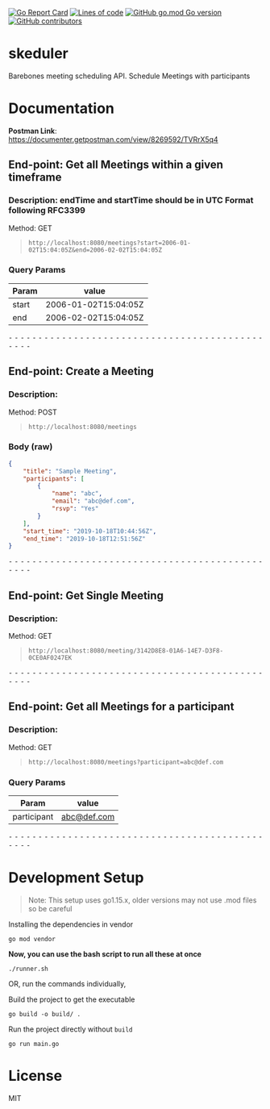 [![Go Report Card](https://goreportcard.com/badge/github.com/sauravhiremath/skeduler?style=for-the-badge)](https://goreportcard.com/report/github.com/sauravhiremath/skeduler)
[![Lines of code](https://img.shields.io/tokei/lines/github/sauravhiremath/skeduler?style=for-the-badge)](https://github.com/sauravhiremath/skeduler)
[![GitHub go.mod Go version](https://img.shields.io/github/go-mod/go-version/sauravhiremath/skeduler?style=for-the-badge)](https://github.com/golang/go)
[![GitHub contributors](https://img.shields.io/github/contributors-anon/sauravhiremath/skeduler?style=for-the-badge)](https://github.com/sauravhiremath/skeduler)

# skeduler

Barebones meeting scheduling API. Schedule Meetings with participants

# Documentation

**Postman Link**: https://documenter.getpostman.com/view/8269592/TVRrX5q4

## End-point: Get all Meetings within a given timeframe
### Description: endTime and startTime should be in UTC Format following RFC3399
Method: GET
>```
>http://localhost:8080/meetings?start=2006-01-02T15:04:05Z&end=2006-02-02T15:04:05Z
>```
### Query Params

|Param|value|
|---|---|
|start|2006-01-02T15:04:05Z|
|end|2006-02-02T15:04:05Z|



⁃ ⁃ ⁃ ⁃ ⁃ ⁃ ⁃ ⁃ ⁃ ⁃ ⁃ ⁃ ⁃ ⁃ ⁃ ⁃ ⁃ ⁃ ⁃ ⁃ ⁃ ⁃ ⁃ ⁃ ⁃ ⁃ ⁃ ⁃ ⁃ ⁃ ⁃ ⁃ ⁃ ⁃ ⁃ ⁃ ⁃ ⁃ ⁃ ⁃ ⁃ ⁃ ⁃ ⁃ ⁃ ⁃ ⁃


## End-point: Create a Meeting
### Description: 
Method: POST
>```
>http://localhost:8080/meetings
>```
### Body (**raw**)

```json
{
    "title": "Sample Meeting",
    "participants": [
        {
            "name": "abc",
            "email": "abc@def.com",
            "rsvp": "Yes"
        }
    ],
    "start_time": "2019-10-18T10:44:56Z",
    "end_time": "2019-10-18T12:51:56Z"
}
```


⁃ ⁃ ⁃ ⁃ ⁃ ⁃ ⁃ ⁃ ⁃ ⁃ ⁃ ⁃ ⁃ ⁃ ⁃ ⁃ ⁃ ⁃ ⁃ ⁃ ⁃ ⁃ ⁃ ⁃ ⁃ ⁃ ⁃ ⁃ ⁃ ⁃ ⁃ ⁃ ⁃ ⁃ ⁃ ⁃ ⁃ ⁃ ⁃ ⁃ ⁃ ⁃ ⁃ ⁃ ⁃ ⁃ ⁃


## End-point: Get Single Meeting
### Description: 
Method: GET
>```
>http://localhost:8080/meeting/3142D8E8-01A6-14E7-D3F8-0CE0AF0247EK
>```

⁃ ⁃ ⁃ ⁃ ⁃ ⁃ ⁃ ⁃ ⁃ ⁃ ⁃ ⁃ ⁃ ⁃ ⁃ ⁃ ⁃ ⁃ ⁃ ⁃ ⁃ ⁃ ⁃ ⁃ ⁃ ⁃ ⁃ ⁃ ⁃ ⁃ ⁃ ⁃ ⁃ ⁃ ⁃ ⁃ ⁃ ⁃ ⁃ ⁃ ⁃ ⁃ ⁃ ⁃ ⁃ ⁃ ⁃


## End-point: Get all Meetings for a participant 
### Description: 
Method: GET
>```
>http://localhost:8080/meetings?participant=abc@def.com
>```
### Query Params

|Param|value|
|---|---|
|participant|abc@def.com|



⁃ ⁃ ⁃ ⁃ ⁃ ⁃ ⁃ ⁃ ⁃ ⁃ ⁃ ⁃ ⁃ ⁃ ⁃ ⁃ ⁃ ⁃ ⁃ ⁃ ⁃ ⁃ ⁃ ⁃ ⁃ ⁃ ⁃ ⁃ ⁃ ⁃ ⁃ ⁃ ⁃ ⁃ ⁃ ⁃ ⁃ ⁃ ⁃ ⁃ ⁃ ⁃ ⁃ ⁃ ⁃ ⁃ ⁃

# Development Setup

> Note: This setup uses go1.15.x, older versions may not use .mod files so be careful 

Installing the dependencies in vendor

```
go mod vendor
```

**Now, you can use the bash script to run all these at once**

```
./runner.sh
```


OR, run the commands individually,

Build the project to get the executable

```
go build -o build/ .
```

Run the project directly without `build`

```
go run main.go
```


# License

MIT
